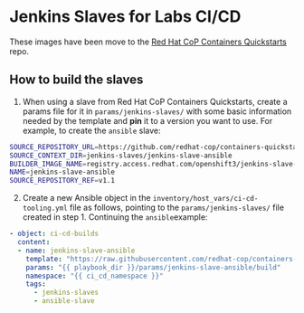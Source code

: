 # Jenkins Slaves for Labs CI/CD

These images have been move to the [Red Hat CoP Containers Quickstarts](https://github.com/redhat-cop/containers-quickstarts/tree/master/jenkins-slaves) repo.

## How to build the slaves 
1. When using a slave from Red Hat CoP Containers Quickstarts, create a params file for it in `params/jenkins-slaves/` with some basic information needed by the template and **pin** it to a version you want to use. For example, to create the `ansible` slave:
```bash
SOURCE_REPOSITORY_URL=https://github.com/redhat-cop/containers-quickstarts
SOURCE_CONTEXT_DIR=jenkins-slaves/jenkins-slave-ansible
BUILDER_IMAGE_NAME=registry.access.redhat.com/openshift3/jenkins-slave-base-rhel7:latest
NAME=jenkins-slave-ansible
SOURCE_REPOSITORY_REF=v1.1
```

2. Create a new Ansible object in the `inventory/host_vars/ci-cd-tooling.yml` file as follows, pointing to the `params/jenkins-slaves/` file  created in step 1. Continuing the `ansible`example:
```yaml
- object: ci-cd-builds
  content:
  - name: jenkins-slave-ansible
    template: "https://raw.githubusercontent.com/redhat-cop/containers-quickstarts/v1.1/jenkins-slaves/templates/jenkins-slave-generic-template.yml"
    params: "{{ playbook_dir }}/params/jenkins-slave-ansible/build"
    namespace: "{{ ci_cd_namespace }}"
    tags:
      - jenkins-slaves
      - ansible-slave
```